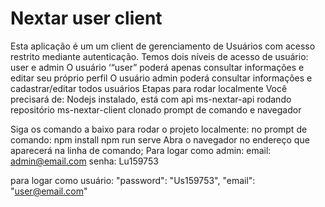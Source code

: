 # Nextar user client

Esta aplicação é um um client de gerenciamento de Usuários com acesso restrito mediante autenticação. Temos dois níveis de acesso de usuário: user e admin
O usuário ‘“user” poderá apenas consultar informações e editar seu próprio perfil
O usuário admin poderá consultar informações e cadastrar/editar todos usuários
Etapas para rodar localmente
Você precisará de: 
Nodejs instalado,
está com api ms-nextar-api rodando 
repositório ms-nextar-client clonado 
prompt de comando e navegador

Siga os comando a baixo para rodar o projeto localmente:
no prompt de comando:
npm install
npm run serve
Abra o navegador no endereço que aparecerá na linha de comando;
Para logar como admin:
email: admin@email.com
senha: Lu159753

para logar como usuário:
    "password": "Us159753",
    "email": "user@email.com"
